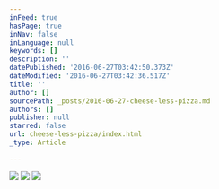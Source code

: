 ```yaml
---
inFeed: true
hasPage: true
inNav: false
inLanguage: null
keywords: []
description: ''
datePublished: '2016-06-27T03:42:50.373Z'
dateModified: '2016-06-27T03:42:36.517Z'
title: ''
author: []
sourcePath: _posts/2016-06-27-cheese-less-pizza.md
authors: []
publisher: null
starred: false
url: cheese-less-pizza/index.html
_type: Article

---
```

![](https://the-grid-user-content.s3-us-west-2.amazonaws.com/e2151ac4-f2ec-43ad-927f-e5a66931fc97.jpg)
![](https://the-grid-user-content.s3-us-west-2.amazonaws.com/c4bb48e2-26ba-4aa1-b4fb-7c13900fbb20.jpg)
![](https://the-grid-user-content.s3-us-west-2.amazonaws.com/647c5110-c0d0-4861-9346-7b324b7c7a64.jpg)